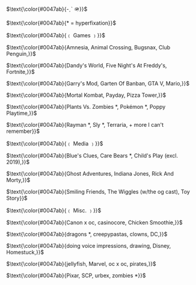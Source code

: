 <p>
$\text{\color{#0047ab}{-ˏˋ 🪖}}$
</p>
<p>
$\text{\color{#0047ab}{* = hyperfixation}}$
</p>
<p>
$\text{\color{#0047ab}{﹙ Games ﹚}}$
</p>
<p>
$\text{\color{#0047ab}{Amnesia, Animal Crossing, Bugsnax, Club Penguin,}}$
</p>
<p>
$\text{\color{#0047ab}{Dandy's World, Five Night's At Freddy's, Fortnite,}}$
</p>
<p>
$\text{\color{#0047ab}{Garry's Mod, Garten Of Banban, GTA V, Mario,}}$
</p>
<p>
$\text{\color{#0047ab}{Mortal Kombat, Payday, Pizza Tower,}}$
</p>
<p>
$\text{\color{#0047ab}{Plants Vs. Zombies *, Pokémon *, Poppy Playtime,}}$
</p>
<p>
$\text{\color{#0047ab}{Rayman *, Sly *, Terraria, + more I can't remember}}$
</p>
<p>
$\text{\color{#0047ab}{﹙ Media ﹚}}$
</p>
<p>
$\text{\color{#0047ab}{Blue's Clues, Care Bears *, Child's Play (excl. 2019),}}$
</p>
<p>
$\text{\color{#0047ab}{Ghost Adventures, Indiana Jones, Rick And Morty,}}$
</p>
<p>
$\text{\color{#0047ab}{Smiling Friends, The Wiggles (w/the og cast), Toy Story}}$
</p>
<p>
$\text{\color{#0047ab}{﹙ Misc. ﹚}}$
</p>
<p>
$\text{\color{#0047ab}{Canon x oc, casinocore, Chicken Smoothie,}}$
</p>
<p>
$\text{\color{#0047ab}{dragons *, creepypastas, clowns, DC,}}$
</p>
<p>
$\text{\color{#0047ab}{doing voice impressions, drawing, Disney, Homestuck,}}$
</p>
<p>
$\text{\color{#0047ab}{jellyfish, Marvel, oc x oc, pirates,}}$
</p>
<p>
$\text{\color{#0047ab}{Pixar, SCP, urbex, zombies *}}$
</p>
